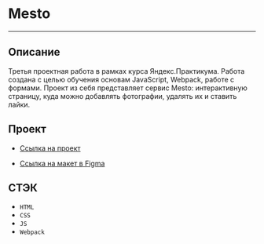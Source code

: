 # Mesto

---

## Описание

Третья проектная работа в рамках курса Яндекс.Практикума. Работа создана с целью обучения основам JavaScript, Webpack, работе с формами. Проект из себя представляет сервис Mesto: интерактивную страницу, куда можно добавлять фотографии, удалять их и ставить лайки.

## Проект

- [Ссылка на проект](https://dobrodeyigor.github.io/Mesto-project)

- [Ссылка на макет в Figma](https://www.figma.com/file/2cn9N9jSkmxD84oJik7xL7/JavaScript.-Sprint-4?node-id=0%3A1)

## СТЭК

- `HTML`
- `CSS`
- `JS`
- `Webpack`
